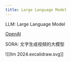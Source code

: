 ```yaml
---
title: Large Language Model
---
```



LLM: Large Language Model

[OpenAI](https://chat.openai.com/)

SORA: 文字生成视频的大模型

![[llm 2024.excalidraw.svg]]